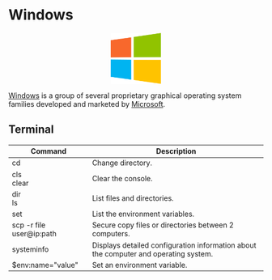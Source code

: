 # Windows

<p align="center"><img align="center" width="20%" height="20%" src="assets/windows.svg"></p>

[Windows](https://www.microsoft.com/windows/) is a group of several proprietary graphical operating system families developed and marketed by [Microsoft](https://www.microsoft.com/).

## Terminal

| Command                  | Description                                                                          |
|--------------------------|--------------------------------------------------------------------------------------|
| cd                       | Change directory.                                                                    |
| cls<br>clear             | Clear the console.                                                                   |
| dir<br>ls                | List files and directories.                                                          |
| set                      | List the environment variables.                                                      |
| scp -r file user@ip:path | Secure copy files or directories between 2 computers.                                |
| systeminfo               | Displays detailed configuration information about the computer and operating system. |
| $env:name="value"        | Set an environment variable.                                                         |
